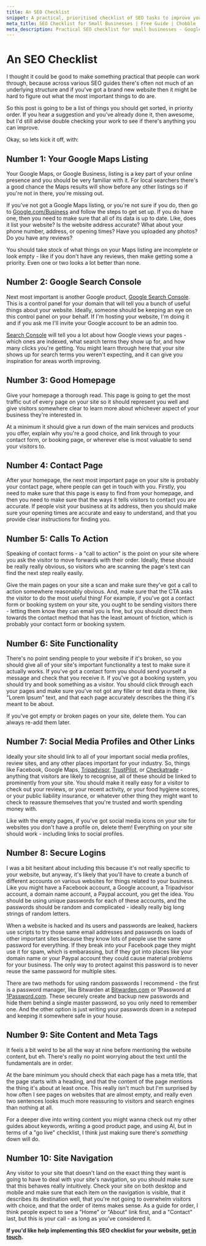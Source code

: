 ```yaml
---
title: An SEO Checklist
snippet: A practical, prioritised checklist of SEO tasks to improve your website's search engine rankings.
meta_title: SEO Checklist for Small Businesses | Free Guide | Chobble
meta_description: Practical SEO checklist for small businesses - Google Maps, Search Console, homepage optimisation - prioritised tasks - Manchester web developer
---
```


# An SEO Checklist

I thought it could be good to make something practical that people can work through, because across various SEO guides there's often not much of an underlying structure and if you've got a brand new website then it might be hard to figure out what the most important things to do are.

So this post is going to be a list of things you should get sorted, in priority order. If you hear a suggestion and you've already done it, then awesome, but I'd still advise double checking your work to see if there's anything you can improve.

Okay, so lets kick it off, with:

## Number 1: Your Google Maps Listing

Your Google Maps, or Google Business, listing is a key part of your online presence and you should be very familiar with it. For local searchers there's a good chance the Maps results will show before any other listings so if you're not in there, you're missing out.

If you've not got a Google Maps listing, or you're not sure if you do, then go to [Google.com/Business](https://www.google.com/business/) and follow the steps to get set up. If you do have one, then you need to make sure that all of its data is up to date. Like, does it list your website? Is the website address accurate? What about your phone number, address, or opening times? Have you uploaded any photos? Do you have any reviews?

You should take stock of what things on your Maps listing are incomplete or look empty - like if you don't have any reviews, then make getting some a priority. Even one or two looks a lot better than none.

## Number 2: Google Search Console

Next most important is another Google product, [Google Search Console](https://search.google.com/search-console/). This is a control panel for your domain that will tell you a bunch of useful things about your website. Ideally, someone should be keeping an eye on this control panel on your behalf. If I'm hosting your website, I'm doing it and if you ask me I'll invite your Google account to be an admin too.

[Search Console](https://search.google.com/search-console/) will tell you a lot about how Google views your pages - which ones are indexed, what search terms they show up for, and how many clicks you're getting. You might learn through here that your site shows up for search terms you weren't expecting, and it can give you inspiration for areas worth improving.

## Number 3: Good Homepage

Give your homepage a thorough read. This page is going to get the most traffic out of every page on your site so it should represent you well and give visitors somewhere clear to learn more about whichever aspect of your business they're interested in.

At a minimum it should give a run down of the main services and products you offer, explain why you're a good choice, and link through to your contact form, or booking page, or wherever else is most valuable to send your visitors to.

## Number 4: Contact Page

After your homepage, the next most important page on your site is probably your contact page, where people can get in touch with you. Firstly, you need to make sure that this page is easy to find from your homepage, and then you need to make sure that the ways it tells visitors to contact you are accurate. If people visit your business at its address, then you should make sure your opening times are accurate and easy to understand, and that you provide clear instructions for finding you.

## Number 5: Calls To Action

Speaking of contact forms - a "call to action" is the point on your site where you ask the visitor to move forwards with their order. Ideally, these should be really really obvious, so visitors who are scanning the page's text can find the next step really easily.

Give the main pages on your site a scan and make sure they've got a call to action somewhere reasonably obvious. And, make sure that the CTA asks the visitor to do the most useful thing! For example, if you've got a contact form or booking system on your site, you ought to be sending visitors there - letting them know they can email you is fine, but you should direct them towards the contact method that has the least amount of friction, which is probably your contact form or booking system.

## Number 6: Site Functionality

There's no point sending people to your website if it's broken, so you should give all of your site's important functionality a test to make sure it actually works. If you've got a contact form you should send yourself a message and check that you receive it. If you've got a booking system, you should try and book something as a visitor. You should click through each your pages and make sure you've not got any filler or test data in there, like "Lorem Ipsum" text, and that each page accurately describes the thing it's meant to be about.

If you've got empty or broken pages on your site, delete them. You can always re-add them later.

## Number 7: Social Media Profiles and Other Links

Ideally your site should link to all of your important social media profiles, review sites, and any other places important for your industry. So, things like Facebook, Google Maps, [Tripadvisor](https://www.tripadvisor.com/), [TrustPilot](https://www.trustpilot.com/), or [Checkatrade](https://www.checkatrade.com/) - anything that visitors are likely to recognise, all of these should be linked to prominently from your site. You should make it really easy for a visitor to check out your reviews, or your recent activity, or your food hygiene scores, or your public liability insurance, or whatever other thing they might want to check to reassure themselves that you're trusted and worth spending money with.

Like with the empty pages, if you've got social media icons on your site for websites you don't have a profile on, delete them! Everything on your site should work - including links to social profiles.

## Number 8: Secure Logins

I was a bit hesitant about including this because it's not really specific to your website, but anyway, it's likely that you'll have to create a bunch of different accounts on various websites for things related to your business. Like you might have a Facebook account, a Google account, a Tripadvisor account, a domain name account, a Paypal account, you get the idea. You should be using unique passwords for each of these accounts, and the passwords should be random and complicated - ideally really big long strings of random letters.

When a website is hacked and its users and passwords are leaked, hackers use scripts to try those same email addresses and passwords on loads of other important sites because they know lots of people use the same password for everything. If they break into your Facebook page they might use it for spam, which is embarassing, but if they got into places like your domain name or your Paypal account they could cause material problems for your business. The only way to protect against this password is to never reuse the same password for multiple sites.

There are two methods for using random passwords I recommend - the first is a password manager, like Bitwarden at [Bitwarden.com](https://bitwarden.com/) or 1Password at [1Password.com](https://1password.com/). These securely create and backup new passwords and hide them behind a single master password, so you only need to remember one. And the other option is just writing your passwords down in a notepad and keeping it somewhere safe in your house.

## Number 9: Site Content and Meta Tags

It feels a bit weird to be all the way at nine before mentioning the website content, but eh. There's really no point worrying about the text until the fundamentals are in order.

At the bare minimum you should check that each page has a meta title, that the page starts with a heading, and that the content of the page mentions the thing it's about at least once. This really isn't much but I'm surprised by how often I see pages on websites that are almost empty, and really even two sentences looks much more reassuring to visitors and search engines than nothing at all.

For a deeper dive into writing content you might wanna check out my other guides about keywords, writing a good product page, and using AI, but in terms of a "go live" checklist, I think just making sure there's _something_ down will do.

## Number 10: Site Navigation

Any visitor to your site that doesn't land on the exact thing they want is going to have to deal with your site's navigation, so you should make sure that this behaves really intuitively. Check your site on both desktop and mobile and make sure that each item on the navigation is visible, that it describes its destination well, that you're not going to overwhelm visitors with choice, and that the order of items makes sense. As a guide for order, I think people expect to see a "Home" or "About" link first, and a "Contact" last, but this is your call - as long as you've considered it.

**If you'd like help implementing this SEO checklist for your website, [get in touch](/contact/).**

